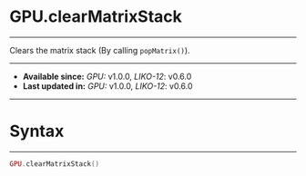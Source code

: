 # GPU.clearMatrixStack
---

Clears the matrix stack (By calling `popMatrix()`).

---

* **Available since:** _GPU:_ v1.0.0, _LIKO-12_: v0.6.0
* **Last updated in:** _GPU:_ v1.0.0, _LIKO-12_: v0.6.0

---
# Syntax
---

```lua
GPU.clearMatrixStack()
```
